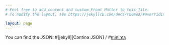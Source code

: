 ```yaml
---
# Feel free to add content and custom Front Matter to this file.
# To modify the layout, see https://jekyllrb.com/docs/themes/#overriding-theme-defaults

layout: page
---
```


You can find the JSON:
#[jekyll][Cantina JSON] /
#[minima](https://zuzic.github.io/CantinaMock/data.json)